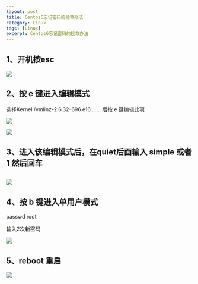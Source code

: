 ```yaml
---
layout: post
title: Centos6忘记密码的拯救办法
category: Linux
tags: [Linux]
excerpt: Centos6忘记密码的拯救办法
---
```


## 1、开机按esc ##

![](http://www.nangongyibin.com/assets/images/centos23.png)

## 2、按 e 键进入编辑模式 ##

选择Kernel /vmlinz-2.6.32-696.e16... ... 后按 e 键编辑此项  

![](http://www.nangongyibin.com/assets/images/centos24.png)

![](http://www.nangongyibin.com/assets/images/centos25.png)

## 3、进入该编辑模式后，在quiet后面输入 simple 或者 1 然后回车

  ##

![](http://www.nangongyibin.com/assets/images/centos26.png)

## 4、按 b 键进入单用户模式 ##

passwd root

输入2次新密码  

![](http://www.nangongyibin.com/assets/images/centos27.png)

## 5、reboot  重启  ##

![](http://www.nangongyibin.com/assets/images/centos28.png)
